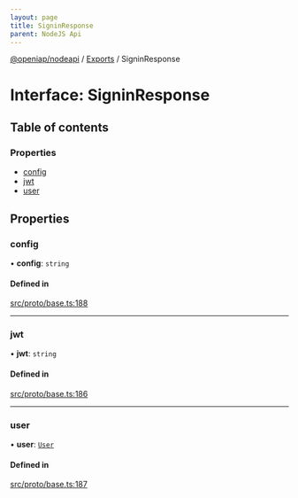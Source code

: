 ```yaml
---
layout: page
title: SigninResponse
parent: NodeJS Api
---
```

[@openiap/nodeapi](../README) / [Exports](../modules) / SigninResponse

# Interface: SigninResponse

## Table of contents

### Properties

- [config](SigninResponse#config)
- [jwt](SigninResponse#jwt)
- [user](SigninResponse#user)

## Properties

### config

• **config**: `string`

#### Defined in

[src/proto/base.ts:188](https://github.com/openiap/nodeapi/blob/a6b5438/src/proto/base.ts#L188)

___

### jwt

• **jwt**: `string`

#### Defined in

[src/proto/base.ts:186](https://github.com/openiap/nodeapi/blob/a6b5438/src/proto/base.ts#L186)

___

### user

• **user**: [`User`](../modules#user)

#### Defined in

[src/proto/base.ts:187](https://github.com/openiap/nodeapi/blob/a6b5438/src/proto/base.ts#L187)
